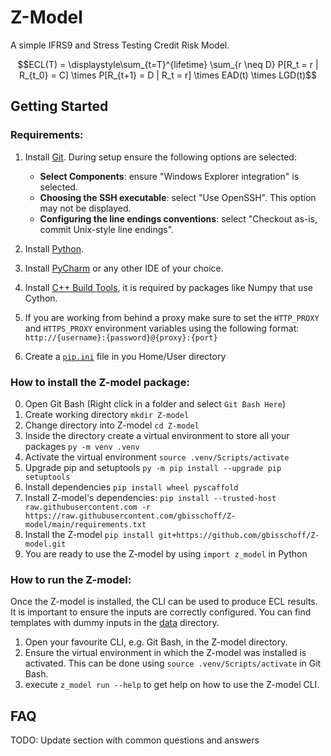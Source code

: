 # Z-Model

A simple IFRS9 and Stress Testing Credit Risk Model.

$$ECL(T) = \displaystyle\sum_{t=T}^{lifetime} \sum_{r \neq D} P[R_t = r | R_{t_0} = C] \times P[R_{t+1} = D | R_t = r] \times EAD(t) \times LGD(t)$$

## Getting Started
### Requirements:
1. Install [Git](https://git-scm.com/download/win).
    During setup ensure the following options are selected:
    - **Select Components**: ensure "Windows Explorer integration" is selected.
	- **Choosing the SSH executable**: select "Use OpenSSH".  This option may not be displayed.  
	- **Configuring the line endings conventions**: select "Checkout as-is, commit Unix-style line endings".

2. Install [Python](https://www.python.org/downloads/windows/).
3. Install [PyCharm](https://www.jetbrains.com/pycharm/download/#section=windows) or any other IDE of your choice.
4. Install [C++ Build Tools](https://wiki.python.org/moin/WindowsCompilers), it is required by packages like Numpy that use Cython.
5. If you are working from behind a proxy make sure to set the `HTTP_PROXY` and `HTTPS_PROXY` environment variables using the following format:
    `http://{username}:{password}@{proxy}:{port}`
6. Create a [`pip.ini`](./pip.ini) file in you Home/User directory 

### How to install the Z-model package:
0. Open Git Bash (Right click in a folder and select `Git Bash Here`)
1. Create working directory `mkdir Z-model`
2. Change directory into Z-model `cd Z-model`
3. Inside the directory create a virtual environment to store all your packages `py -m venv .venv`
4. Activate the virtual environment `source .venv/Scripts/activate`
5. Upgrade pip and setuptools `py -m pip install --upgrade pip setuptools`
6. Install dependencies `pip install wheel pyscaffold`
7. Install Z-model's dependencies:
   `pip install --trusted-host raw.githubusercontent.com -r https://raw.githubusercontent.com/gbisschoff/Z-model/main/requirements.txt`
8. Install the Z-model `pip install git+https://github.com/gbisschoff/Z-model.git`
9. You are ready to use the Z-model by using `import z_model` in Python

### How to run the Z-model:

Once the Z-model is installed, the CLI can be used to produce ECL results.
It is important to ensure the inputs are correctly configured. You can find templates with dummy inputs in 
the [data](./data) directory.

1. Open your favourite CLI, e.g. Git Bash, in the Z-model directory.
2. Ensure the virtual environment in which the Z-model was installed is activated. 
   This can be done using `source .venv/Scripts/activate` in Git Bash.
3. execute `z_model run --help` to get help on how to use the Z-model CLI.

## FAQ
TODO: Update section with common questions and answers
